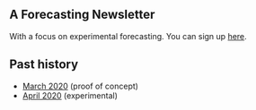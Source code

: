 ## A Forecasting Newsletter
With a focus on experimental forecasting. You can sign up [here](https://mailchi.mp/18fccca46f83/forecastingnewsletter). 

## Past history

- [March 2020](https://nunosempere.github.io/ea/ForecastingNewsletter/March2020) (proof of concept)  
- [April 2020](https://nunosempere.github.io/ea/ForecastingNewsletter/April2020) (experimental)
